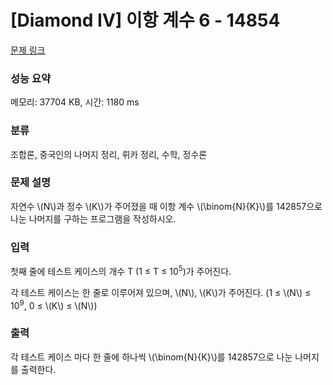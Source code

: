 # [Diamond IV] 이항 계수 6 - 14854 

[문제 링크](https://www.acmicpc.net/problem/14854) 

### 성능 요약

메모리: 37704 KB, 시간: 1180 ms

### 분류

조합론, 중국인의 나머지 정리, 뤼카 정리, 수학, 정수론

### 문제 설명

<p>자연수 \(N\)과 정수 \(K\)가 주어졌을 때 이항 계수 \(\binom{N}{K}\)를 142857으로 나눈 나머지를 구하는 프로그램을 작성하시오.</p>

### 입력 

 <p>첫째 줄에 테스트 케이스의 개수 T (1 ≤ T ≤ 10<sup>5</sup>)가 주어진다.</p>

<p>각 테스트 케이스는 한 줄로 이루어져 있으며, \(N\), \(K\)가 주어진다. (1 ≤ \(N\) ≤ 10<sup>9</sup>, 0 ≤ \(K\) ≤ \(N\))</p>

### 출력 

 <p>각 테스트 케이스 마다 한 줄에 하나씩 \(\binom{N}{K}\)를 142857으로 나눈 나머지를 출력한다.</p>


